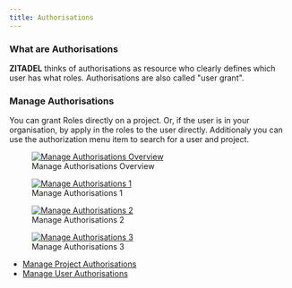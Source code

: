 ```yaml
---
title: Authorisations
---
```


### What are Authorisations

**ZITADEL** thinks of authorisations as resource who clearly defines which user has what roles. Authorisations are also called "user grant".

### Manage Authorisations

You can grant Roles directly on a project. Or, if the user is in your organisation, by apply in the roles to the user directly.
Additionaly you can use the authorization menu item to search for a user and project.

<div class="zitadel-gallery" itemscope itemtype="http://schema.org/ImageGallery">
    <figure itemprop="associatedMedia" itemscope itemtype="http://schema.org/ImageObject">
        <a href="img/console_authz_overview.png" itemprop="contentUrl" data-size="1920x1080">
            <img src="img/console_authz_overview.png" itemprop="thumbnail" alt="Manage Authorisations Overview" />
        </a>
        <figcaption itemprop="caption description">Manage Authorisations Overview</figcaption>
    </figure>
        <figure itemprop="associatedMedia" itemscope itemtype="http://schema.org/ImageObject">
        <a href="img/console_authz_add_1.png" itemprop="contentUrl" data-size="1920x1080">
            <img src="img/console_authz_add_1.png" itemprop="thumbnail" alt="Manage Authorisations 1" />
        </a>
        <figcaption itemprop="caption description">Manage Authorisations 1</figcaption>
    </figure>
        <figure itemprop="associatedMedia" itemscope itemtype="http://schema.org/ImageObject">
        <a href="img/console_authz_add_2.png" itemprop="contentUrl" data-size="1920x1080">
            <img src="img/console_authz_add_2.png" itemprop="thumbnail" alt="Manage Authorisations 2" />
        </a>
        <figcaption itemprop="caption description">Manage Authorisations 2</figcaption>
    </figure>
    <figure itemprop="associatedMedia" itemscope itemtype="http://schema.org/ImageObject">
        <a href="img/console_authz_add_3.png" itemprop="contentUrl" data-size="1920x1080">
            <img src="img/console_authz_add_3.png" itemprop="thumbnail" alt="Manage Authorisations 3" />
        </a>
        <figcaption itemprop="caption description">Manage Authorisations 3</figcaption>
    </figure>
</div>

- [Manage Project Authorisations](administrate#Manage_Project_Authorisations)
- [Manage User Authorisations](administrate#Manage_User_Authorisations)